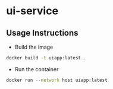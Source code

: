 # ui-service

## Usage Instructions
- Build the image
```bash
docker build -t uiapp:latest .
```

- Run the container
```bash
docker run --network host uiapp:latest
```